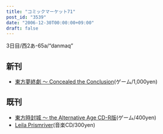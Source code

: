 ```yaml
---
title: "コミックマーケット71"
post_id: "3539"
date: "2006-12-30T00:00:00+09:00"
draft: false
---
```



3日目/西2あ-65a/“danmaq”

## 新刊



  * [東方夢終劇 ～ Concealed the Conclusion](/!/thC/)(ゲーム/1,000yen)
## 既刊



  * [東方時封城 ～ the Alternative Age CD-R版](/!/thA/)(ゲーム/400yen)
  * [Leila Prismriver](/!/leila/)(音楽CD/300yen)
